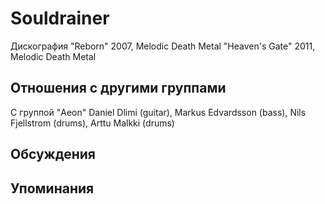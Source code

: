 # Souldrainer

Дискография
"Reborn" 2007, Melodic Death Metal
"Heaven's Gate" 2011, Melodic Death Metal

## Отношения с другими группами

C группой "Aeon" Daniel Dlimi (guitar), Markus Edvardsson (bass), Nils Fjellstrom (drums), Arttu Malkki (drums)

## Обсуждения


## Упоминания


